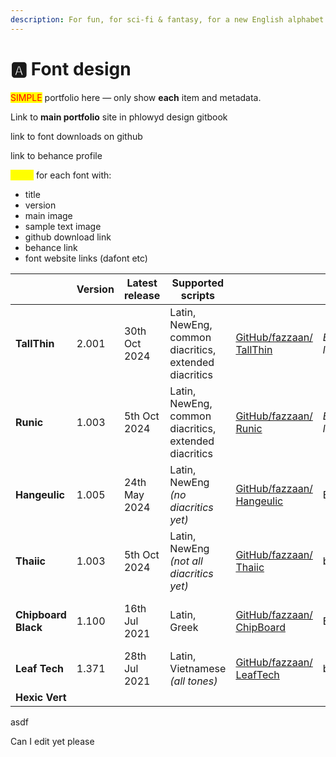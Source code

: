 ```yaml
---
description: For fun, for sci-fi & fantasy, for a new English alphabet.
---
```


# 🅰️ Font design

<mark style="color:red;">SIMPLE</mark> portfolio here — only show **each** item and metadata.&#x20;

Link to **main portfolio** site in phlowyd design gitbook

link to font downloads on github

link to behance profile

<mark style="color:yellow;">cards</mark> for each font with:

* title&#x20;
* version
* main image
* sample text image
* github download link
* behance link
* font website links (dafont etc)

<table data-view="cards"><thead><tr><th></th><th>Version</th><th>Latest release</th><th>Supported scripts</th><th></th><th></th><th></th><th>Inception</th><th data-hidden data-card-cover data-type="files"></th><th data-hidden data-card-target data-type="content-ref"></th></tr></thead><tbody><tr><td><strong>TallThin</strong></td><td>2.001</td><td>30th Oct 2024</td><td>Latin, NewEng, common diacritics, extended diacritics</td><td><a href="https://github.com/fazzaan/font-tallthin">GitHub/fazzaan/ TallThin</a></td><td><em>Bēhance link</em></td><td>Font sites</td><td>October 2024</td><td><a href="../.gitbook/assets/TallThin Font Cover landscape.svg">TallThin Font Cover landscape.svg</a></td><td></td></tr><tr><td><strong>Runic</strong></td><td>1.003</td><td>5th Oct 2024</td><td>Latin, NewEng, common diacritics, extended diacritics</td><td><a href="https://github.com/fazzaan/font-runic">GitHub/fazzaan/ Runic</a> </td><td><em>Bēhance link</em></td><td><em>Font sites</em></td><td>October 2024</td><td><a href="../.gitbook/assets/Font Cover landscape.svg">Font Cover landscape.svg</a></td><td></td></tr><tr><td><strong>Hangeulic</strong></td><td>1.005</td><td>24th May 2024</td><td>Latin, NewEng  <em>(no diacritics yet)</em> </td><td><a href="https://github.com/fazzaan/font-hangeulic">GitHub/fazzaan/ Hangeulic</a> </td><td>Behance</td><td>Font sites</td><td>May 2024</td><td><a href="../.gitbook/assets/Hangeulic Font Cover landscape.svg">Hangeulic Font Cover landscape.svg</a></td><td></td></tr><tr><td><strong>Thaiic</strong></td><td>1.003</td><td>5th Oct 2024</td><td>Latin, NewEng <em>(not all diacritics yet)</em> </td><td><a href="https://github.com/fazzaan/font-thaiic">GitHub/fazzaan/ Thaiic</a> </td><td>behance</td><td>font sites</td><td>May 2024</td><td><a href="../.gitbook/assets/Thaiic Font Cover landscape.svg">Thaiic Font Cover landscape.svg</a></td><td></td></tr><tr><td><strong>Chipboard Black</strong></td><td>1.100</td><td>16th Jul 2021</td><td>Latin, Greek</td><td><a href="https://github.com/fazzaan/font-chipboard">GitHub/fazzaan/ ChipBoard</a> </td><td>Behance</td><td>font sites</td><td>July 2021</td><td><a href="../.gitbook/assets/Chipboard Black Font Cover landscape.svg">Chipboard Black Font Cover landscape.svg</a></td><td></td></tr><tr><td><strong>Leaf Tech</strong></td><td>1.371</td><td>28th Jul 2021</td><td>Latin, Vietnamese <em>(all tones)</em> </td><td><a href="https://github.com/fazzaan/font-leaftech">GitHub/fazzaan/ LeafTech</a> </td><td>behance</td><td>font sites</td><td>March 2021</td><td><a href="../.gitbook/assets/Leaf Tech Font Cover landscape.svg">Leaf Tech Font Cover landscape.svg</a></td><td></td></tr><tr><td><strong>Hexic Vert</strong></td><td></td><td></td><td></td><td></td><td></td><td></td><td></td><td></td><td></td></tr></tbody></table>

asdf

Can I edit yet please
